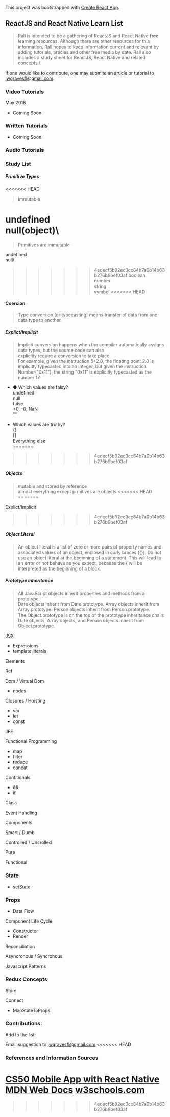 This project was bootstrapped with [Create React App](https://github.com/facebookincubator/create-react-app).


## ReactJS and React Native Learn List
> Rall is intended to be a gathering of ReactJS and React Native **free** learning resources.  Although there are other resources for this information, Rall hopes to keep information current and relevant by adding tutorials, articles and other free media by date. Rall also includes a study sheet for ReactJS, React Native and related concepts.\

If one would like to contribute, one may submite an article or tutorial to [jwgravesfl@gmail.com](jwgravesfl@gmail.com).   


### Video Tutorials
May 2018
- Coming Soon

### Written Tutorials
- Coming Soon

### Audio Tutorials

### Study List
##### Primitive Types
<<<<<<< HEAD
> Immutable

undefined\
null(object)\
=======
> Primitives are immutable

undefined\
null\
>>>>>>> 4edecf5b92ec3cc84b7a0b14b63b276b9bef03af
boolean\
number\
string\
symbol
<<<<<<< HEAD

#### Coercion
> Type conversion (or typecasting) means transfer of data from one data type to another. 

##### Explict/Implicit
> Implicit conversion happens when the compiler automatically assigns data types, but the source code can also\
explicitly require a conversion to take place.\
For example, given the instruction 5+2.0, the floating point 2.0 is implicitly typecasted into an integer, but given the instruction Number("0x11"), the string "0x11" is explicitly typecasted as the number 17.

- ● Which values are falsy?\
undefined\
null\
false\
+0, -0, NaN\
""

- Which values are truthy?\
{}\
[]\
Everything else\
=======
>>>>>>> 4edecf5b92ec3cc84b7a0b14b63b276b9bef03af

##### Objects
> mutable and stored by reference\
almost everything except prmitives are objects
<<<<<<< HEAD
=======

Explict/Implicit
>>>>>>> 4edecf5b92ec3cc84b7a0b14b63b276b9bef03af

##### Object Literal
> An object literal is a list of zero or more pairs of property names and associated values of an object, enclosed in curly braces ({}). Do not use an object literal at the beginning of a statement. This will lead to an error or not behave as you expect, because the { will be interpreted as the beginning of a block.

##### Prototype Inheritance 
> All JavaScript objects inherit properties and methods from a prototype.\
Date objects inherit from Date.prototype. Array objects inherit from Array.prototype. Person objects inherit from Person.prototype.\
The Object.prototype is on the top of the prototype inheritance chain:\
Date objects, Array objects, and Person objects inherit from Object.prototype.

JSX 
- Expressions
- template literals

Elements

Ref

Dom / Virtual Dom
- nodes

Closures / Hoisting
- var
- let
- const

IIFE

Functional Programming
- map
- filter
- reduce
- concat

Contitionals
- &&
- if

Class

Event Handling

Components

Smart / Dumb

Controlled / Uncrolled

Pure

Functional

### State
- setState

### Props
- Data Flow

Component Life Cycle
- Constructor
- Render

Reconciliation

Asyncronous / Syncronous

Javascript Patterns

### Redux Concepts

Store

Connect
- MapStateToProps

### Contributions:
Add to the list:

Email suggestion to jwgravesfl@gmail.com
<<<<<<< HEAD

### References and Information Sources
[CS50 Mobile App with React Native](https://cs50.github.io/mobile/)
[MDN Web Docs](https://developer.mozilla.org/en-US/docs/Web/JavaScript)
[w3schools.com](https://www.w3schools.com/Js)
=======
>>>>>>> 4edecf5b92ec3cc84b7a0b14b63b276b9bef03af
